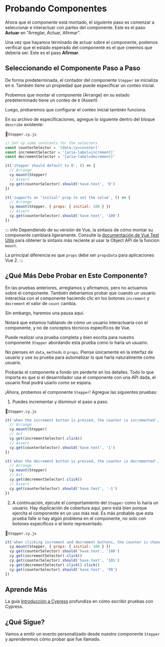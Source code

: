 # Probando Componentes

Ahora que el componente está montado, el siguiente paso es comenzar a seleccionar e interactuar con partes del componente. Este es el paso **Actuar** en "Arreglar, Actuar, Afirmar".

Una vez que hayamos terminado de actuar sobre el componente, podemos verificar que el estado esperado del componente es el que creemos que debería ser. Este es el paso **Afirmar**.

## Seleccionando el Componente Paso a Paso

De forma predeterminada, el contador del componente `Stepper` se inicializa en `0`. También tiene un propiedad que puede especificar un conteo inicial.

Probemos que montar el componente (Arrange) en su estado predeterminado tiene un conteo de `0` (Assert).

Luego, probaremos que configurar el conteo inicial también funciona.

En su archivo de especificaciones, agregue lo siguiente dentro del bloque `describe` existente:

📃`Stepper.cy.js`
```js
// Set up some constants for the selectors
const counterSelector = '[data-cy=counter]'
const incrementSelector = '[aria-label=increment]'
const decrementSelector = '[aria-label=decrement]'

it('stepper should default to 0', () => {
  // Arrange
  cy.mount(Stepper)
  // Assert
  cy.get(counterSelector).should('have.text', '0')
})

it('supports an "initial" prop to set the value', () => {
  // Arrange
  cy.mount(Stepper, { props: { initial: 100 } })
  // Assert
  cy.get(counterSelector).should('have.text', '100')
})
```

::: info
Dependiendo de su versión de Vue, la sintaxis de cómo montar su componente cambiará ligeramente. Consulte la [documentación de Vue Test Utils](https://test-utils.vuejs.org/) para obtener la sintaxis más reciente al usar la Object API de la función `mount`.

La principal diferencia es que `props` debe ser `propsData` para aplicaciones Vue 2.
:::

## ¿Qué Más Debe Probar en Este Componente?

En las pruebas anteriores, arreglamos y afirmamos, pero no actuamos sobre el componente. También deberíamos probar que cuando un usuario interactúa con el componente haciendo clic en los botones `increment` y `decrement` el valor de `count` cambia.

Sin embargo, haremos una pausa aquí.

Notará que estamos hablando de cómo un usuario interactuaría con el componente, y no de conceptos técnicos específicos de Vue.

Puede realizar una prueba completa y bien escrita para nuestro componente `Stepper` abordando esta prueba como lo haría un usuario.

No pienses en `data`, `methods` o `props`. Piense únicamente en la interfaz de usuario y use su prueba para automatizar lo que haría naturalmente como usuario.

Probarás el componente a fondo sin perderte en los detalles. Todo lo que importa es que si el desarrollador usa el componente con una API dada, el usuario final podrá usarlo como se espera.

¡Ahora, probemos el componente `Stepper`! Agregue las siguientes pruebas:

1. Puedes incrementar y disminuir el paso a paso.

📃`Stepper.cy.js`
```js
it('when the increment button is pressed, the counter is incremented', () => {
  // Arrange
  cy.mount(Stepper)
  // Act
  cy.get(incrementSelector).click()
  // Assert
  cy.get(counterSelector).should('have.text', '1')
})

it('when the decrement button is pressed, the counter is decremented', () => {
  // Arrange
  cy.mount(Stepper)
  // Act
  cy.get(decrementSelector).click()
  // Assert
  cy.get(counterSelector).should('have.text', '-1')
})
```

2. A continuación, ejecute el comportamiento del `Stepper` como lo haría un usuario. Hay duplicación de cobertura aquí, pero está bien porque ejercita el componente en un uso más real. Es más probable que esta prueba falle si hay algún problema en el componente, no solo con botones específicos o el texto representado.

📃`Stepper.cy.js`
```js
it('when clicking increment and decrement buttons, the counter is changed as expected', () => {
  cy.mount(Stepper, { props: { initial: 100 } })
  cy.get(counterSelector).should('have.text', '100')
  cy.get(incrementSelector).click()
  cy.get(counterSelector).should('have.text', '101')
  cy.get(decrementSelector).click().click()
  cy.get(counterSelector).should('have.text', '99')
})
```

## Aprende Más

La guía [Introducción a Cypress](https://docs.cypress.io/guides/core-concepts/introduction-to-cypress) profundiza en cómo escribir pruebas con Cypress.

## ¿Qué Sigue?

Vamos a emitir un evento personalizado desde nuestro componente `Stepper` y aprenderemos cómo probar que fue llamado.
